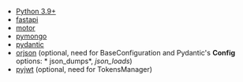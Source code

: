 - [Python 3.9+](https://www.python.org/downloads/)
- [fastapi](https://fastapi.tiangolo.com/)
- [motor](https://motor.readthedocs.io/en/stable/index.html)
- [pymongo](https://pymongo.readthedocs.io/en/stable/)
- [pydantic](https://pydantic-docs.helpmanual.io/)
- [orjson](https://github.com/ijl/orjson) (optional, need for BaseConfiguration and Pydantic's **Config** options: *
  json_dumps*, *json_loads*)
- [pyjwt](https://pyjwt.readthedocs.io/en/stable/) (optional, need for TokensManager)